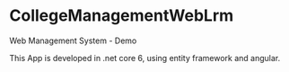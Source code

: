 # CollegeManagementWebLrm
Web Management System - Demo

This App is developed in .net core 6, using entity framework and angular.
